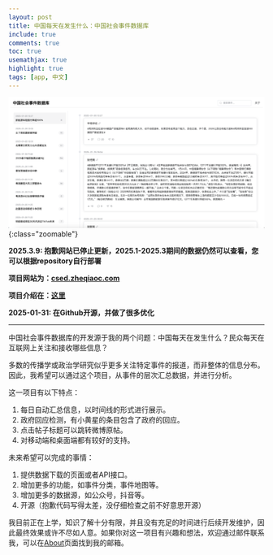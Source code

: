 ```yaml
---
layout: post
title: 中国每天在发生什么：中国社会事件数据库
include: true
comments: true
toc: true
usemathjax: true
highlight: true
tags: [app, 中文]
---
```


![csed](/assets/csed.png){:class="zoomable"}

<div class="emphasis-box" markdown="1">

**2025.3.9: 抱歉网站已停止更新，2025.1-2025.3期间的数据仍然可以查看，您可以根据repository自行部署**

**项目网站为：[csed.zheqiaoc.com](https://csed.zheqiaoc.com)**

**项目介绍在：[这里](https://csed.zheqiaoc.com/about)**

</div>

**2025-01-31: 在Github开源，并做了很多优化**


<div class="repo-card" data-repo="zheqiaochen/China-Social-Event-Database-CSED"></div>


---

中国社会事件数据库的开发源于我的两个问题：中国每天在发生什么？民众每天在互联网上关注和接收哪些信息？

多数的传播学或政治学研究似乎更多关注特定事件的报道，而非整体的信息分布。因此，我希望可以通过这个项目，从事件的层次汇总数据，并进行分析。

这一项目有以下特点：

1. 每日自动汇总信息，以时间线的形式进行展示。
2. 政府回应检测，有小黄星的条目包含了政府的回应。
3. 点击帖子标题可以跳转微博原帖。
4. 对移动端和桌面端都有较好的支持。

未来希望可以完成的事情：

1. 提供数据下载的页面或者API接口。
2. 增加更多的功能，如事件分类，事件地图等。
3. 增加更多的数据源，如公众号，抖音等。
4. 开源（抱歉代码写得太差，没仔细检查之前不好意思开源）

我目前正在上学，知识了解十分有限，并且没有充足的时间进行后续开发维护，因此最终效果或许不尽如人意。如果你对这一项目有兴趣和想法，欢迎通过邮件联系我，可以在[About](https://www.zheqiaoc.com/about)页面找到我的邮箱。
